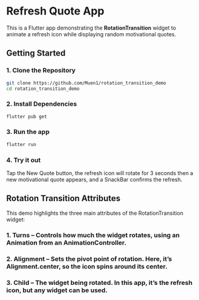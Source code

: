 # Refresh Quote App

This is a Flutter app demonstrating the **RotationTransition** widget to animate a refresh icon while displaying random motivational quotes.

## Getting Started

### 1. Clone the Repository
```bash
git clone https://github.com/Muen1/rotation_transition_demo
cd rotation_transition_demo
```

### 2. Install Dependencies
```bash
flutter pub get
```

### 3. Run the app
```bash
flutter run
```

### 4. Try it out
Tap the New Quote button, the refresh icon will rotate for 3 seconds then a new motivational quote appears, and a SnackBar confirms the refresh.

## Rotation Transition Attributes
This demo highlights the three main attributes of the RotationTransition widget:

### 1. Turns – Controls how much the widget rotates, using an Animation<double> from an AnimationController.

### 2. Alignment – Sets the pivot point of rotation. Here, it’s Alignment.center, so the icon spins around its center.

### 3. Child – The widget being rotated. In this app, it’s the refresh icon, but any widget can be used.


